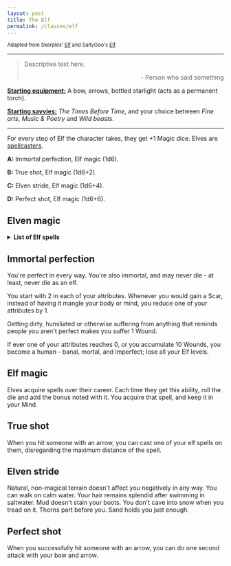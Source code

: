 ```yaml
---
layout: post
title: The Elf
permalink: /classes/elf
---
```

<small>Adapted from Skerples' [Elf](https://coinsandscrolls.blogspot.com/2017/05/osr-elves-and-elf-wizards.html) and SaltyGoo's [Elf](https://saltygoo.github.io/class/magic-user/elf).</small>

***

>Descriptive text here.
>
><p style="text-align: right">- Person who said something</p>

<b><u>Starting equipment:</u></b> A bow, arrows, bottled starlight (acts as a permanent torch).

<b><u>Starting savvies:</u></b> <i>The Times Before Time</i>, and your choice between <i>Fine arts</i>, <i>Music & Poetry</i> and <i>Wild beasts</i>.

***

For every step of Elf the character takes, they get +1 Magic dice. Elves are [spellcasters](https://bartapapa.github.io/legend/base-rules#spellcasting).

<b>A:</b> Immortal perfection, Elf magic (1d6).

<b>B:</b> True shot, Elf magic (1d6+2).

<b>C:</b> Elven stride, Elf magic (1d6+4).

<b>D:</b> Perfect shot, Elf magic (1d6+6).

## Elven magic
<details markdown="1">
<summary><b>List of Elf spells</b></summary>
* <b>1: Clarity.</b>
  R: Nearby, T: [dice] creatures, D: Instantaneous.
  
  Target makes another Save against a emotion-affecting effect (fear, anger, sadness, pleasure, pain). This can affect yourself.

* <b>2: Speak with Birds.</b>
  R: Far, T: birds, D: 20 minutes.
  
  You can talk to a bird, and it can talk back. If there is a party of 3-6 adventurer's moving through the forest nearby, a random songbird has a [dice]-in-6 chance of knowing where they are and if they're doing anything extra weird. Birds of prey are rarer, but more observant.

* <b>3: Blossom.</b>
  R: Touch, T: plant, D: permanent.
  
  Touched plant flourishes. Seeds germinate, flowerbuds swell and bloom, and a sickly plant regains vigor. Heals [sum] HP to a plant creature. If cast on a fruit, the fruit will grow up to the maximum normal size or 2x as big (whichever is smaller). Yes, you can use this to double your rations, as long as your rations are fruit or vegetables. 

* <b>4: Illusion of youth.</b>
  R: Touch, T: creature, D: [dice] days, or if [sum] > 12, until death.
  
  This spell cloaks you or your companions. You'll probably want to cast if before meeting a High Elf. Remember, you can't "see through" illusions, but you can pop it with a good solid blow. 

* <b>5: Locate animal.</b>
  R: [dice] miles, T: creature, D: [dice] hours.
  
  Name a common animal. You now know where the nearest example of the animal is.

* <b>6: Unseen orchestra.</b>
  R: 0, T: self, D: [sum] minutes.
  
  You are surrounded by the harmonious sounds of a five-piece band for the duration of the spell. The exact instruments vary caster to caster, and the unseen band can play any song you've heard before. It cannot duplicate speech. You can also opt to center the effect on an adjacent location, rather than on yourself.

* <b>7: Floral salvage.</b>
  R: touch, T: creature, D: instantaneous.
  
  Flowers (caster chooses the type) erupt from the target's wounds. Target takes 1 damage for every point of damage it has already taken, not exceeding [sum]x2. Save for half. If this damage kills the target, their corpse is entirely consumed by plant growth, and turns into a beautiful tree covered in flowers. Height is 2d4 x creature's HD in feet. 

* <b>8: Beautify.</b>
  R: touch, T: creature or object, D: [sum] hours, or if >6 permanent.
  
  While Illusion of Youth is merely an illusion, this is the real deal. You won't get any younger but you and the things you own will look as good as new, or possibly better. Expect Elf Wizards to cast this on themselves openly (just in case), and on their allies (secretly, if required).

* <b>9: Magic arrow.</b>
  R: Far, T: creature or object, D: instantaneous.
  
  Target takes [sum] + [dice] damage, no save. You have to fire this spell using a bow. The spell is the arrow.

* <b>10: Serpents of the Earth.</b>
  R: Touch, T: section of natural soil or stone, D: concentration.
  
  [Sum] enormous serpents of HD 1d4 crawl up from the dirt. They have +[dice] to attack, [dice] Armor, and deal 1d6+HD damage, except for the 1 HD serpents, which are small and bite for 1 damage + deadly poison. Serpents are not controlled by the caster. They're just pissed off snakes.

* <b>11: Elegant judgment</b>
  R: Far, T: room-sized space, D: instantaneous.
  
  Does [sum] damage on a success, or half on partial. Like a fireball, but the flames are purple and gold. Creatures who are beautiful, non-sentient creatures, beautiful objects, the dead, or other Elves are immune to this spell.

* <b>12: Rain of arrows</b>
  R: Far, T: room-sized space, D: instantaneous.
  
  Does [sum] damage. As fireball except that the caster fires an arrow into the air (which turns into a multitude) and the damage is all piercing damage. Doesn't work in places with low ceilings (less than 100').

</details>

## Immortal perfection
You're perfect in every way. You're also immortal, and may never die - at least, never die as an elf.

You start with 2 in each of your attributes. Whenever you would gain a Scar, instead of having it mangle your body or mind, you reduce one of your attributes by 1.

Getting dirty, humiliated or otherwise suffering from anything that reminds people you aren't perfect makes you suffer 1 Wound.

If ever one of your attributes reaches 0, or you accumulate 10 Wounds, you become a human - banal, mortal, and imperfect; lose all your Elf levels.

## Elf magic
Elves acquire spells over their career. Each time they get this ability, roll the die and add the bonus noted with it. You acquire that spell, and keep it in your Mind.

## True shot
When you hit someone with an arrow, you can cast one of your elf spells on them, disregarding the maximum distance of the spell.

## Elven stride
Natural, non-magical terrain doesn't affect you negatively in any way. You can walk on calm water. Your hair remains splendid after swimming in saltwater. Mud doesn't stain your boots. You don't cave into snow when you tread on it. Thorns part before you. Sand holds you just enough.

## Perfect shot
When you successfully hit someone with an arrow, you can do one second attack with your bow and arrow.
